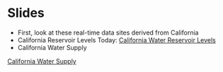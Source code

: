 # Slides
- First, look at these real-time data sites derived from California 
- California Reservoir Levels Today: [California Water Reservoir Levels](https://engaging-data.com/ca-reservoir-dashboard/)
- California Water Supply

[California Water Supply](https://engaging-data.com/california-precipitation-levels/)